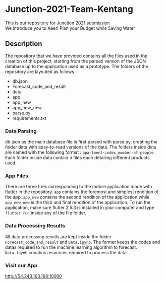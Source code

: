 # Junction-2021-Team-Kentang
This is our repository for Junction 2021 submission  
We introduce you to Aeer! Plan your Budget while Saving Water

## Description
The repository that we have provided contains all the files used in the creation of this project, starting from the parsed version of the JSON database up to the application used as a prototype. The folders of the repository are layouted as follows : 
- db.json
- Forecast_code_and_result
- data
- app
- app_new
- app_new_new
- parse.py
- requirements.txt


### Data Parsing
db.json as the main database file is first parsed with parse.py, creating the folder data with easy-to-read versions of the data. The folders inside data are named with the following format : `apartment-index_number-of-people`. Each folder inside data contain 5 files each detailing different products used. 

### App Files
There are three tries corresponding to the mobile application made with flutter in the repository. `app` contains the foremost and simplest rendition of the app. `app_new` contains the second rendition of the application while `app_new_new` is the third and final rendition of the application. To run the application, make sure flutter 2.5.3 is installed in your computer and type `flutter run` inside any of the file folder. 

### Data Processing Results
All data processing resutls are kept inside the folder `Forecast_code_and_result` and `Data.ipynb`. The former keeps the codes and datas required to run the machine learning algorithm to forecast.    
`Data.ipynb` conatins resources required to process the data

### Visit our App
http://54.243.163.198:10000